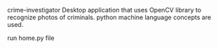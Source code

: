 crime-investigator
Desktop application that uses OpenCV library to recognize photos of criminals. python machine language concepts are used.

run home.py file




